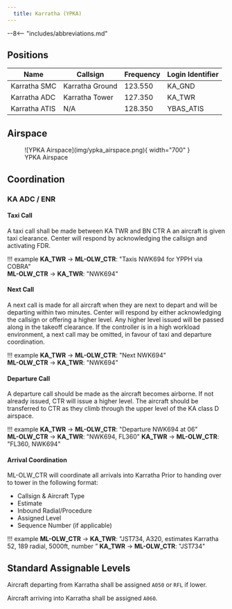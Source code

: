```yaml
---
  title: Karratha (YPKA)
---
```


--8<-- "includes/abbreviations.md"

## Positions

| Name | Callsign | Frequency | Login Identifier |
| ---- | -------- | --------- | ---------------- |
| Karratha SMC | Karratha Ground | 123.550 | KA_GND |
| Karratha ADC | Karratha Tower | 127.350 | KA_TWR |
| Karratha ATIS | N/A | 128.350 | YBAS_ATIS |

## Airspace

<figure markdown>
![YPKA Airspace](img/ypka_airspace.png){ width="700" }
  <figcaption>YPKA Airspace</figcaption>
</figure>

## Coordination
### KA ADC / ENR

#### Taxi Call
A taxi call shall be made between KA TWR and BN CTR A an aircraft is given taxi clearance. Center will respond by acknowledging the callsign and activating FDR.

!!! example
    **KA_TWR** -> **ML-OLW_CTR**: "Taxis NWK694 for YPPH via COBRA"  
    **ML-OLW_CTR** -> **KA_TWR**: "NWK694"  

#### Next Call
A next call is made for all aircraft when they are next to depart and will be departing within two minutes. Center will respond by either acknowledging the callsign or offering a higher level. Any higher level issued will be passed along in the takeoff clearance. If the controller is in a high workload environment, a next call may be omitted, in favour of taxi and departure coordination.

!!! example
    **KA_TWR** -> **ML-OLW_CTR**: "Next NWK694"  
    **ML-OLW_CTR** -> **KA_TWR**: "NWK694"    

#### Departure Call
A departure call should be made as the aircraft becomes airborne. If not already issued, CTR will issue a higher level. The aircraft should be transferred to CTR as they climb through the upper level of the KA class D airspace.

!!! example
    **KA_TWR** -> **ML-OLW_CTR**: "Departure NWK694 at 06"  
    **ML-OLW_CTR** -> **KA_TWR**: "NWK694, FL360"
    **KA_TWR** -> **ML-OLW_CTR**: "FL360, NWK694" 
#### Arrival Coordination
ML-OLW_CTR will coordinate all arrivals into Karratha Prior to handing over to tower in the following format:

- Callsign & Aircraft Type
- Estimate
- Inbound Radial/Procedure
- Assigned Level
- Sequence Number (if applicable)

!!! example
    **ML-OLW_CTR** -> **KA_TWR**: "JST734, A320, estimates Karratha 52, 189 radial, 5000ft, number ”
    **KA_TWR** -> **ML-OLW_CTR**: "JST734"

## Standard Assignable Levels

Aircraft departing from Karratha shall be assigned `A050` or `RFL` if lower.

Aircraft arriving into Karratha shall be assigned `A060`.
